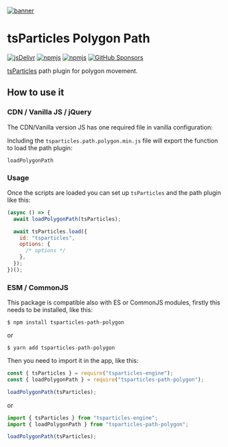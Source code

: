 [![banner](https://particles.js.org/images/banner3.png)](https://particles.js.org)

# tsParticles Polygon Path

[![jsDelivr](https://data.jsdelivr.com/v1/package/npm/tsparticles-path-polygon/badge)](https://www.jsdelivr.com/package/npm/tsparticles-path-polygon)
[![npmjs](https://badge.fury.io/js/tsparticles-path-polygon.svg)](https://www.npmjs.com/package/tsparticles-path-polygon)
[![npmjs](https://img.shields.io/npm/dt/tsparticles-path-polygon)](https://www.npmjs.com/package/tsparticles-path-polygon) [![GitHub Sponsors](https://img.shields.io/github/sponsors/matteobruni)](https://github.com/sponsors/matteobruni)

[tsParticles](https://github.com/matteobruni/tsparticles) path plugin for polygon movement.

## How to use it

### CDN / Vanilla JS / jQuery

The CDN/Vanilla version JS has one required file in vanilla configuration:

Including the `tsparticles.path.polygon.min.js` file will export the function to load the path plugin:

```text
loadPolygonPath
```

### Usage

Once the scripts are loaded you can set up `tsParticles` and the path plugin like this:

```javascript
(async () => {
  await loadPolygonPath(tsParticles);

  await tsParticles.load({
    id: "tsparticles",
    options: {
      /* options */
    },
  });
})();
```

### ESM / CommonJS

This package is compatible also with ES or CommonJS modules, firstly this needs to be installed, like this:

```shell
$ npm install tsparticles-path-polygon
```

or

```shell
$ yarn add tsparticles-path-polygon
```

Then you need to import it in the app, like this:

```javascript
const { tsParticles } = require("tsparticles-engine");
const { loadPolygonPath } = require("tsparticles-path-polygon");

loadPolygonPath(tsParticles);
```

or

```javascript
import { tsParticles } from "tsparticles-engine";
import { loadPolygonPath } from "tsparticles-path-polygon";

loadPolygonPath(tsParticles);
```
